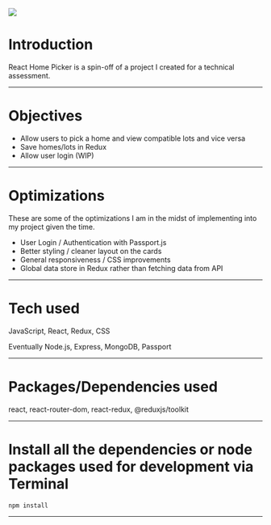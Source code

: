 
<img src='https://user-images.githubusercontent.com/99290888/188777253-bd193c05-293c-4fd8-94d1-39e3eac51e62.png'></img>



# Introduction

React Home Picker is a spin-off of a project I created for a technical assessment.

---

# Objectives

- Allow users to pick a home and view compatible lots and vice versa
- Save homes/lots in Redux
- Allow user login (WIP)

---

# Optimizations 

  These are some of the optimizations I am in the midst of implementing into my project given the time.
  
- User Login / Authentication with Passport.js
- Better styling / cleaner layout on the cards
- General responsiveness / CSS improvements
- Global data store in Redux rather than fetching data from API

---

# Tech used 

JavaScript, React, Redux, CSS

Eventually Node.js, Express, MongoDB, Passport

---

# Packages/Dependencies used 

react, react-router-dom, react-redux, @reduxjs/toolkit

---

# Install all the dependencies or node packages used for development via Terminal

`npm install` 

---

